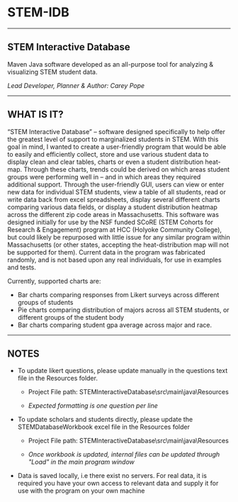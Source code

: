 # STEM-IDB
---------------------------
 STEM Interactive Database
---------------------------
Maven Java software developed as an all-purpose tool for analyzing &amp; visualizing STEM student data.

*Lead Developer, Planner & Author: Carey Pope*

-----------
WHAT IS IT?
-----------
  “STEM Interactive Database” – software designed specifically to help offer the greatest level of support to marginalized students in STEM.  With this goal in mind, I wanted to create a user-friendly program that would be able to easily and efficiently collect, store and use various student data to display clean and clear tables, charts or even a student distribution heat-map.  Through these charts, trends could be derived on which areas student groups were performing well in – and in which areas they required additional support.  Through the user-friendly GUI, users can view or enter new data for individual STEM students, view a table of all students, read or write data back from excel spreadsheets, display several different charts comparing various data fields, or display a student distribution heatmap across the different zip code areas in Massachusetts.  This software was designed initially for use by the NSF funded SCoRE (STEM Cohorts for Research & Engagement) program at HCC (Holyoke Community College), but could likely be repurposed with little issue for any similar program within Massachusetts (or other states, accepting the heat-distribution map will not be supported for them).  Current data in the program was fabricated randomly, and is not based upon any real individuals, for use in examples and tests.

Currently, supported charts are: 
  *  Bar charts comparing responses from Likert surveys across different groups of students
  *  Pie charts comparing distribution of majors across all STEM students, or different groups of the student body
  *  Bar charts comparing student gpa average across major and race.

-----
NOTES
-----

  *  To update likert questions, please update manually in the questions text file in the Resources folder.
     *  Project File path:  STEMInteractiveDatabase\src\main\java\Resources
     
     *  *Expected formatting is one question per line*

  *  To update scholars and students directly, please update the STEMDatabaseWorkbook excel file in the Resources folder
     *  Project File path:  STEMInteractiveDatabase\src\main\java\Resources
	
     *  *Once workbook is updated, internal files can be updated through "Load" in the main program window*

  *  Data is saved locally, i.e there exist no servers.  For real data, it is required you have your own access to relevant data and
      supply it for use with the program on your own machine
